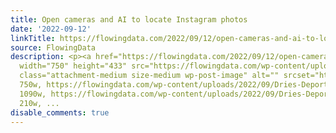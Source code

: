```yaml
---
title: Open cameras and AI to locate Instagram photos
date: '2022-09-12'
linkTitle: https://flowingdata.com/2022/09/12/open-cameras-and-ai-to-locate-instagram-photos/
source: FlowingData
description: <p><a href="https://flowingdata.com/2022/09/12/open-cameras-and-ai-to-locate-instagram-photos/"><img
  width="750" height="433" src="https://flowingdata.com/wp-content/uploads/2022/09/Dries-Deporter-surveillance-750x433.png"
  class="attachment-medium size-medium wp-post-image" alt="" srcset="https://flowingdata.com/wp-content/uploads/2022/09/Dries-Deporter-surveillance-750x433.png
  750w, https://flowingdata.com/wp-content/uploads/2022/09/Dries-Deporter-surveillance-1090x629.png
  1090w, https://flowingdata.com/wp-content/uploads/2022/09/Dries-Deporter-surveillance-210x121.png
  210w, ...
disable_comments: true
---
```

<p><a href="https://flowingdata.com/2022/09/12/open-cameras-and-ai-to-locate-instagram-photos/"><img width="750" height="433" src="https://flowingdata.com/wp-content/uploads/2022/09/Dries-Deporter-surveillance-750x433.png" class="attachment-medium size-medium wp-post-image" alt="" srcset="https://flowingdata.com/wp-content/uploads/2022/09/Dries-Deporter-surveillance-750x433.png 750w, https://flowingdata.com/wp-content/uploads/2022/09/Dries-Deporter-surveillance-1090x629.png 1090w, https://flowingdata.com/wp-content/uploads/2022/09/Dries-Deporter-surveillance-210x121.png 210w, ...
